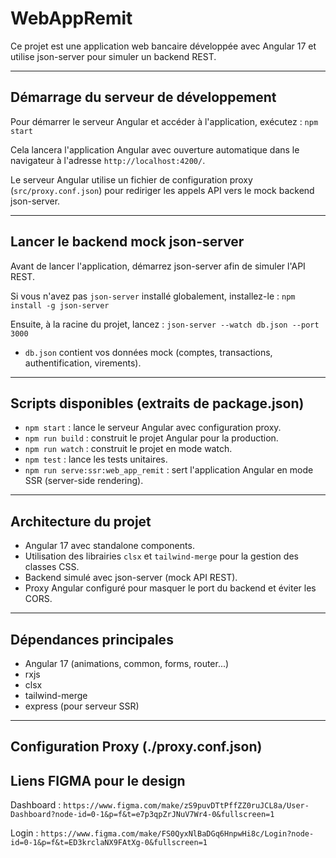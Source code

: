 # WebAppRemit

Ce projet est une application web bancaire développée avec Angular 17 et utilise json-server pour simuler un backend REST.

---

## Démarrage du serveur de développement

Pour démarrer le serveur Angular et accéder à l'application, exécutez : `npm start`


Cela lancera l'application Angular avec ouverture automatique dans le navigateur à l'adresse `http://localhost:4200/`.

Le serveur Angular utilise un fichier de configuration proxy (`src/proxy.conf.json`) pour rediriger les appels API vers le mock backend json-server.

---

## Lancer le backend mock json-server

Avant de lancer l'application, démarrez json-server afin de simuler l'API REST.

Si vous n'avez pas `json-server` installé globalement, installez-le : `npm install -g json-server`


Ensuite, à la racine du projet, lancez : `json-server --watch db.json --port 3000`


- `db.json` contient vos données mock (comptes, transactions, authentification, virements).

---

## Scripts disponibles (extraits de package.json)

- `npm start` : lance le serveur Angular avec configuration proxy.
- `npm run build` : construit le projet Angular pour la production.
- `npm run watch` : construit le projet en mode watch.
- `npm test` : lance les tests unitaires.
- `npm run serve:ssr:web_app_remit` : sert l'application Angular en mode SSR (server-side rendering).

---

## Architecture du projet

- Angular 17 avec standalone components.
- Utilisation des librairies `clsx` et `tailwind-merge` pour la gestion des classes CSS.
- Backend simulé avec json-server (mock API REST).
- Proxy Angular configuré pour masquer le port du backend et éviter les CORS.

---

## Dépendances principales

- Angular 17 (animations, common, forms, router...)
- rxjs
- clsx
- tailwind-merge
- express (pour serveur SSR)

---

## Configuration Proxy (./proxy.conf.json)

## Liens FIGMA pour le design

Dashboard : `https://www.figma.com/make/zS9puvDTtPffZZ0ruJCL8a/User-Dashboard?node-id=0-1&p=f&t=e7p3qpZrJNuV7Wr4-0&fullscreen=1`

Login : `https://www.figma.com/make/FS0QyxNlBaDGq6HnpwHi8c/Login?node-id=0-1&p=f&t=ED3krclaNX9FAtXg-0&fullscreen=1`